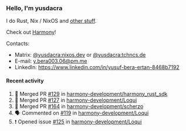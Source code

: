 ### Hello, I'm yusdacra

I do Rust, Nix / NixOS and [other stuff](https://yusdacra.gitlab.io/about).

Check out [Harmony](https://github.com/harmony-development)!

Contacts:
- Matrix: [@yusdacra:nixos.dev](https://matrix.to/#/@yusdacra:nixos.dev) or [@yusdacra:tchncs.de](https://matrix.to/#/@yusdacra:tchncs.de)
- E-mail: y.bera003.06@pm.me
- LinkedIn: https://www.linkedin.com/in/yusuf-bera-ertan-8468b7192

#### Recent activity

<!--START_SECTION:activity-->
1. 🎉 Merged PR [#129](https://github.com/harmony-development/harmony_rust_sdk/pull/129) in [harmony-development/harmony_rust_sdk](https://github.com/harmony-development/harmony_rust_sdk)
2. 🎉 Merged PR [#127](https://github.com/harmony-development/Loqui/pull/127) in [harmony-development/Loqui](https://github.com/harmony-development/Loqui)
3. 🎉 Merged PR [#164](https://github.com/harmony-development/scherzo/pull/164) in [harmony-development/scherzo](https://github.com/harmony-development/scherzo)
4. 🗣 Commented on [#119](https://github.com/harmony-development/Loqui/issues/119) in [harmony-development/Loqui](https://github.com/harmony-development/Loqui)
5. ❗️ Opened issue [#125](https://github.com/harmony-development/Loqui/issues/125) in [harmony-development/Loqui](https://github.com/harmony-development/Loqui)
<!--END_SECTION:activity-->
